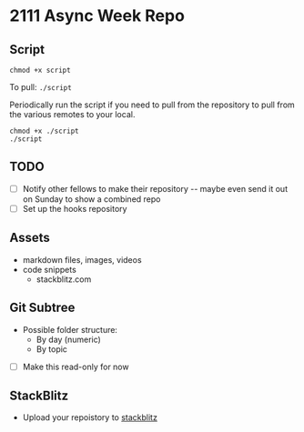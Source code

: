 # 2111 Async Week Repo

## Script

`chmod +x script`

To pull: `./script`

Periodically run the script if you need to pull from the repository to pull from the various remotes to your local.

```
chmod +x ./script
./script
```

## TODO

- [ ] Notify other fellows to make their repository -- maybe even send it out on Sunday to show a combined repo
- [ ] Set up the hooks repository

## Assets

- markdown files, images, videos
- code snippets
  - stackblitz.com

## Git Subtree

- Possible folder structure:
  - By day (numeric)
  - By topic
- [ ] Make this read-only for now

## StackBlitz

- Upload your repoistory to [stackblitz](https://developer.stackblitz.com/docs/platform/importing-projects/)
